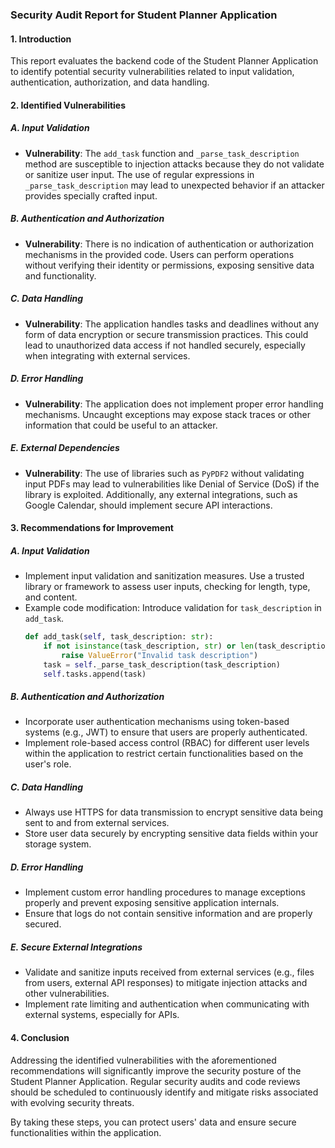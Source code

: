 ### Security Audit Report for Student Planner Application

#### 1. Introduction
This report evaluates the backend code of the Student Planner Application to identify potential security vulnerabilities related to input validation, authentication, authorization, and data handling.

#### 2. Identified Vulnerabilities

##### A. Input Validation
- **Vulnerability**: The `add_task` function and `_parse_task_description` method are susceptible to injection attacks because they do not validate or sanitize user input. The use of regular expressions in `_parse_task_description` may lead to unexpected behavior if an attacker provides specially crafted input.
  
##### B. Authentication and Authorization
- **Vulnerability**: There is no indication of authentication or authorization mechanisms in the provided code. Users can perform operations without verifying their identity or permissions, exposing sensitive data and functionality.

##### C. Data Handling
- **Vulnerability**: The application handles tasks and deadlines without any form of data encryption or secure transmission practices. This could lead to unauthorized data access if not handled securely, especially when integrating with external services.

##### D. Error Handling
- **Vulnerability**: The application does not implement proper error handling mechanisms. Uncaught exceptions may expose stack traces or other information that could be useful to an attacker.

##### E. External Dependencies
- **Vulnerability**: The use of libraries such as `PyPDF2` without validating input PDFs may lead to vulnerabilities like Denial of Service (DoS) if the library is exploited. Additionally, any external integrations, such as Google Calendar, should implement secure API interactions.

#### 3. Recommendations for Improvement

##### A. Input Validation
- Implement input validation and sanitization measures. Use a trusted library or framework to assess user inputs, checking for length, type, and content.
- Example code modification: Introduce validation for `task_description` in `add_task`.
  ```python
  def add_task(self, task_description: str):
      if not isinstance(task_description, str) or len(task_description) > 255:
          raise ValueError("Invalid task description")
      task = self._parse_task_description(task_description)
      self.tasks.append(task)
  ```

##### B. Authentication and Authorization
- Incorporate user authentication mechanisms using token-based systems (e.g., JWT) to ensure that users are properly authenticated.
- Implement role-based access control (RBAC) for different user levels within the application to restrict certain functionalities based on the user's role.

##### C. Data Handling
- Always use HTTPS for data transmission to encrypt sensitive data being sent to and from external services.
- Store user data securely by encrypting sensitive data fields within your storage system.

##### D. Error Handling
- Implement custom error handling procedures to manage exceptions properly and prevent exposing sensitive application internals.
- Ensure that logs do not contain sensitive information and are properly secured.

##### E. Secure External Integrations
- Validate and sanitize inputs received from external services (e.g., files from users, external API responses) to mitigate injection attacks and other vulnerabilities.
- Implement rate limiting and authentication when communicating with external systems, especially for APIs.

#### 4. Conclusion
Addressing the identified vulnerabilities with the aforementioned recommendations will significantly improve the security posture of the Student Planner Application. Regular security audits and code reviews should be scheduled to continuously identify and mitigate risks associated with evolving security threats.

By taking these steps, you can protect users' data and ensure secure functionalities within the application.